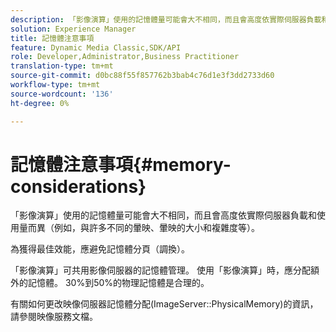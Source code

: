 ```yaml
---
description: 「影像演算」使用的記憶體量可能會大不相同，而且會高度依實際伺服器負載和使用量而異（例如，與許多不同的暈映、暈映的大小和複雜度等）。
solution: Experience Manager
title: 記憶體注意事項
feature: Dynamic Media Classic,SDK/API
role: Developer,Administrator,Business Practitioner
translation-type: tm+mt
source-git-commit: d0bc88f55f857762b3bab4c76d1e3f3dd2733d60
workflow-type: tm+mt
source-wordcount: '136'
ht-degree: 0%

---
```



# 記憶體注意事項{#memory-considerations}

「影像演算」使用的記憶體量可能會大不相同，而且會高度依實際伺服器負載和使用量而異（例如，與許多不同的暈映、暈映的大小和複雜度等）。

為獲得最佳效能，應避免記憶體分頁（調換）。

「影像演算」可共用影像伺服器的記憶體管理。 使用「影像演算」時，應分配額外的記憶體。 30%到50%的物理記憶體是合理的。

有關如何更改映像伺服器記憶體分配(ImageServer::PhysicalMemory)的資訊，請參閱映像服務文檔。
